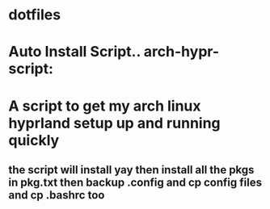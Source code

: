 # dotfiles
# Auto Install Script.. arch-hypr-script:
# A script to get my arch linux hyprland setup up and running quickly 
## the script  will install yay then install all the pkgs in pkg.txt then backup .config and cp config files and cp .bashrc too
